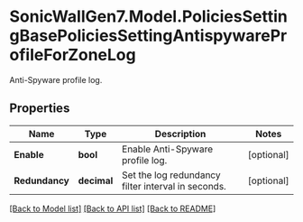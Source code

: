 # SonicWallGen7.Model.PoliciesSettingBasePoliciesSettingAntispywareProfileForZoneLog
Anti-Spyware profile log.

## Properties

Name | Type | Description | Notes
------------ | ------------- | ------------- | -------------
**Enable** | **bool** | Enable Anti-Spyware profile log. | [optional] 
**Redundancy** | **decimal** | Set the log redundancy filter interval in seconds. | [optional] 

[[Back to Model list]](../README.md#documentation-for-models) [[Back to API list]](../README.md#documentation-for-api-endpoints) [[Back to README]](../README.md)

